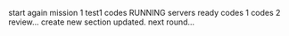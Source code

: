 start again
mission 1
test1
codes
RUNNING
servers
ready
codes 1
codes 2
review...
create
new section
updated.
next round...
